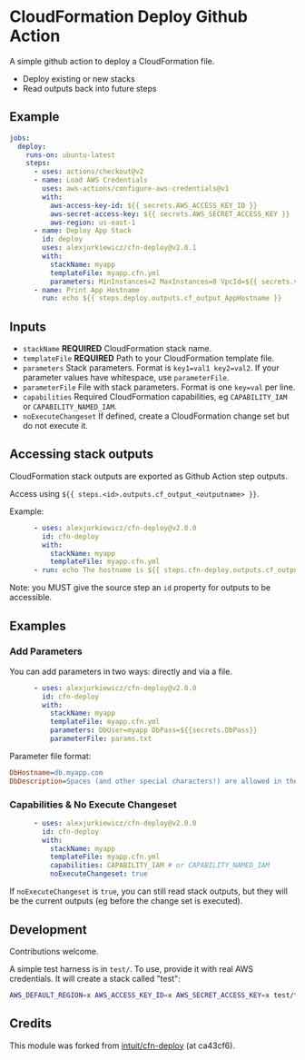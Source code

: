 # CloudFormation Deploy Github Action

A simple github action to deploy a CloudFormation file.

* Deploy existing or new stacks
* Read outputs back into future steps

## Example

```yaml
jobs:
  deploy:
    runs-on: ubuntu-latest
    steps:
      - uses: actions/checkout@v2
      - name: Load AWS Credentials
        uses: aws-actions/configure-aws-credentials@v1
        with:
          aws-access-key-id: ${{ secrets.AWS_ACCESS_KEY_ID }}
          aws-secret-access-key: ${{ secrets.AWS_SECRET_ACCESS_KEY }}
          aws-region: us-east-1
      - name: Deploy App Stack
        id: deploy
        uses: alexjurkiewicz/cfn-deploy@v2.0.1
        with:
          stackName: myapp
          templateFile: myapp.cfn.yml
          parameters: MinInstances=2 MaxInstances=8 VpcId=${{ secrets.vpc_id }}
      - name: Print App Hostname
        run: echo ${{ steps.deploy.outputs.cf_output_AppHostname }}
```

## Inputs

* `stackName` **REQUIRED** CloudFormation stack name.
* `templateFile` **REQUIRED** Path to your CloudFormation template file.
* `parameters` Stack parameters. Format is `key1=val1 key2=val2`. If your parameter values have whitespace, use `parameterFile`.
* `parameterFile` File with stack parameters. Format is one `key=val` per line.
* `capabilities` Required CloudFormation capabilities, eg `CAPABILITY_IAM` or `CAPABILITY_NAMED_IAM`.
* `noExecuteChangeset` If defined, create a CloudFormation change set but do not execute it.

## Accessing stack outputs

CloudFormation stack outputs are exported as Github Action step outputs.

Access using `${{ steps.<id>.outputs.cf_output_<outputname> }}`.

Example:

```yaml
      - uses: alexjurkiewicz/cfn-deploy@v2.0.0
        id: cfn-deploy
        with:
          stackName: myapp
          templateFile: myapp.cfn.yml
      - run: echo The hostname is ${{ steps.cfn-deploy.outputs.cf_output_Hostname }}
```

Note: you MUST give the source step an `id` property for outputs to be accessible.

## Examples

### Add Parameters

You can add parameters in two ways: directly and via a file.

```yaml
      - uses: alexjurkiewicz/cfn-deploy@v2.0.0
        id: cfn-deploy
        with:
          stackName: myapp
          templateFile: myapp.cfn.yml
          parameters: DbUser=myapp DbPass=${{secrets.DbPass}}
          parameterFile: params.txt
```

Parameter file format:

```ini
DbHostname=db.myapp.com
DbDescription=Spaces (and other special characters!) are allowed in the parameter file
```

### Capabilities & No Execute Changeset

```yaml
      - uses: alexjurkiewicz/cfn-deploy@v2.0.0
        id: cfn-deploy
        with:
          stackName: myapp
          templateFile: myapp.cfn.yml
          capabilities: CAPABILITY_IAM # or CAPABILITY_NAMED_IAM
          noExecuteChangeset: true
```

If `noExecuteChangeset` is `true`, you can still read stack outputs, but they will be the current outputs (eg before the change set is executed).

## Development

Contributions welcome.

A simple test harness is in `test/`. To use, provide it with real AWS credentials. It will create a stack called "test":

```sh
AWS_DEFAULT_REGION=x AWS_ACCESS_KEY_ID=x AWS_SECRET_ACCESS_KEY=x test/test.sh
```

## Credits

This module was forked from [intuit/cfn-deploy](https://github.com/intuit/cfn-deploy) (at
ca43cf6).
